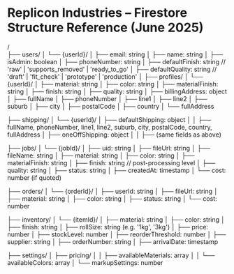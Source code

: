 # Replicon Industries – Firestore Structure Reference (June 2025)

/  
├── users/
│   └── {userId}/
│       ├── email: string
│       ├── name: string
│       ├── isAdmin: boolean
│       ├── phoneNumber: string
│       ├── defaultFinish: string  // 'raw' | 'supports_removed' | 'ready_to_go'
│       ├── defaultQuality: string // 'draft' | 'fit_check' | 'prototype' | 'production'
│
├── profiles/
│   └── {userId}/
│       ├── material: string
│       ├── color: string
│       ├── materialFinish: string
│       ├── finish: string
│       ├── quality: string
│       ├── billingAddress: object
│           ├── fullName
│           ├── phoneNumber
│           ├── line1
│           ├── line2
│           ├── suburb
│           ├── city
│           ├── postalCode
│           ├── country
│           └── fullAddress

├── shipping/
│   └── {userId}/
│       ├── defaultShipping: object
│       │   ├── fullName, phoneNumber, line1, line2, suburb, city, postalCode, country, fullAddress
│       ├── oneOffShipping: object
│       │   ├── (same fields as above)

├── jobs/
│   └── {jobId}/
│       ├── uid: string
│       ├── fileUrl: string
│       ├── fileName: string
│       ├── material: string
│       ├── color: string
│       ├── materialFinish: string
│       ├── finish: string   // post-processing level
│       ├── quality: string
│       ├── status: string
│       ├── createdAt: timestamp
│       └── cost: number (if quoted)

├── orders/
│   └── {orderId}/
│       ├── userId: string
│       ├── fileUrl: string
│       ├── material: string
│       ├── color: string
│       ├── status: string
│       └── cost: number

├── inventory/
│   └── {itemId}/
│       ├── material: string
│       ├── color: string
│       ├── finish: string
│       ├── rollSize: string (e.g. '1kg', '3kg')
│       ├── price: number
│       ├── stockLevel: number
│       ├── reorderThreshold: number
│       ├── supplier: string
│       ├── orderNumber: string
│       ├── arrivalDate: timestamp

├── settings/
│   ├── pricing/
│   │   ├── availableMaterials: array
│   │   └── availableColors: array
│   └── markupSettings: number